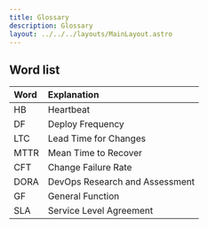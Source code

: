 ```yaml
---
title: Glossary
description: Glossary
layout: ../../../layouts/MainLayout.astro
---
```


## Word list

| Word | Explanation                    |
| :--- | :----------------------------- |
| HB   | Heartbeat                      |
| DF   | Deploy Frequency               |
| LTC  | Lead Time for Changes          |
| MTTR | Mean Time to Recover           |
| CFT  | Change Failure Rate            |
| DORA | DevOps Research and Assessment |
| GF   | General Function               |
| SLA  | Service Level Agreement        |

